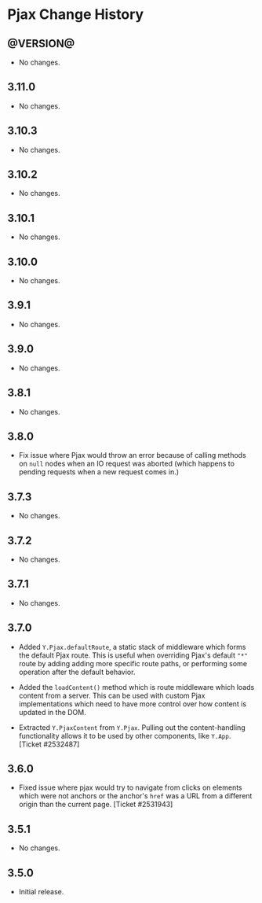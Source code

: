 Pjax Change History
===================

@VERSION@
------

* No changes.

3.11.0
------

* No changes.

3.10.3
------

* No changes.

3.10.2
------

* No changes.

3.10.1
------

* No changes.

3.10.0
------

* No changes.

3.9.1
-----

* No changes.

3.9.0
-----

* No changes.

3.8.1
-----

* No changes.

3.8.0
-----

* Fix issue where Pjax would throw an error because of calling methods on `null`
  nodes when an IO request was aborted (which happens to pending requests when
  a new request comes in.)


3.7.3
-----

* No changes.


3.7.2
-----

* No changes.


3.7.1
-----

* No changes.


3.7.0
-----

* Added `Y.Pjax.defaultRoute`, a static stack of middleware which forms the
  default Pjax route. This is useful when overriding Pjax's default `"*"` route
  by adding adding more specific route paths, or performing some operation after
  the default behavior.

* Added the `loadContent()` method which is route middleware which loads content
  from a server. This can be used with custom Pjax implementations which need to
  have more control over how content is updated in the DOM.

* Extracted `Y.PjaxContent` from `Y.Pjax`. Pulling out the content-handling
  functionality allows it to be used by other components, like `Y.App`.
  [Ticket #2532487]


3.6.0
-----

* Fixed issue where pjax would try to navigate from clicks on elements which
  were not anchors or the anchor's `href` was a URL from a different origin than
  the current page. [Ticket #2531943]


3.5.1
-----

* No changes.


3.5.0
-----

* Initial release.
